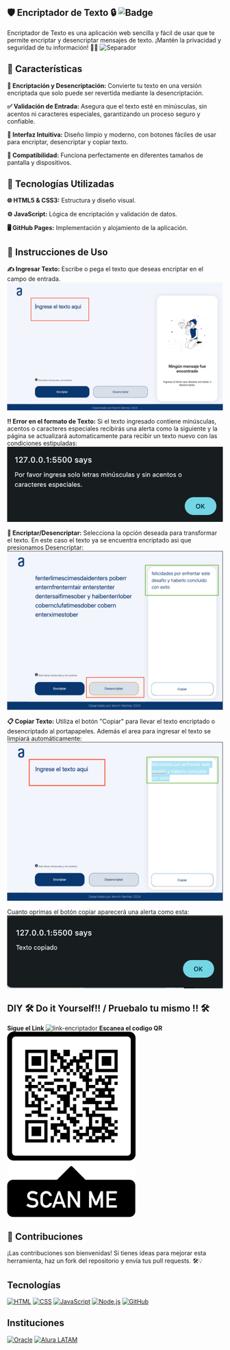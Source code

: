 ## 🛡️ Encriptador de Texto 🔒 ![Badge](https://img.shields.io/badge/Seguridad%20Alta-brightgreen?style=for-the-badge&logo=shield)
Encriptador de Texto es una aplicación web sencilla y fácil de usar que te permite encriptar y desencriptar mensajes de texto. ¡Mantén la privacidad y seguridad de tu información! 💌🔐
![Separador](https://github.com/Kevinnra/ENCRIPTADOR-DE-TEXTO/blob/2aadc9d7772efe39405d12ee1dadeb8cbe72a6cf/docs/assets/Screenshot%202024-08-14%20at%205.35.27%E2%80%AFPM.png)
## 🌟 Características
**🔏 Encriptación y Desencriptación:** Convierte tu texto en una versión encriptada que solo puede ser revertida mediante la desencriptación.

**✅ Validación de Entrada:** Asegura que el texto esté en minúsculas, sin acentos ni caracteres especiales, garantizando un proceso seguro y confiable.

**🎨 Interfaz Intuitiva:** Diseño limpio y moderno, con botones fáciles de usar para encriptar, desencriptar y copiar texto.

**📱 Compatibilidad:** Funciona perfectamente en diferentes tamaños de pantalla y dispositivos.

## 🚀 Tecnologías Utilizadas
**🌐 HTML5 & CSS3:** Estructura y diseño visual.

**⚙️ JavaScript:** Lógica de encriptación y validación de datos.

**🖥️ GitHub Pages:** Implementación y alojamiento de la aplicación.

## 📝 Instrucciones de Uso
**✍️ Ingresar Texto:** Escribe o pega el texto que deseas encriptar en el campo de entrada.
![screenshot1](https://github.com/Kevinnra/ENCRIPTADOR-DE-TEXTO/blob/a19101797143ffe64c4277fca135dff1c26f447d/docs/assets/ss1.png)

**‼️ Error en el formato de Texto:** Si el texto ingresado contiene  minúsculas, acentos o caracteres especiales recibirás una alerta como la siguiente y la página se actualizará automaticamente para recibir un texto nuevo con las condiciones estipuladas:
![screenshot1](https://github.com/Kevinnra/ENCRIPTADOR-DE-TEXTO/blob/6123aecde65ebfe955a2be55568f726a3d5391f5/docs/assets/aa1.png)

**🔄 Encriptar/Desencriptar:** Selecciona la opción deseada para transformar el texto. En este caso el texto ya se encuentra encriptado asi que presionamos Desencriptar:
![screenshot2](https://github.com/Kevinnra/ENCRIPTADOR-DE-TEXTO/blob/6123aecde65ebfe955a2be55568f726a3d5391f5/docs/assets/ss3.png)

**📋 Copiar Texto:** Utiliza el botón "Copiar" para llevar el texto encriptado o desencriptado al portapapeles. Además el area para ingresar el texto se limpiará automáticamente:
![screenshot3](https://github.com/Kevinnra/ENCRIPTADOR-DE-TEXTO/blob/6123aecde65ebfe955a2be55568f726a3d5391f5/docs/assets/ss4.png)

Cuanto oprimas el botón copiar aparecerá una alerta como esta:
![screenshot4](https://github.com/Kevinnra/ENCRIPTADOR-DE-TEXTO/blob/6123aecde65ebfe955a2be55568f726a3d5391f5/docs/assets/aa2.png)

## DIY 🛠️ Do it Yourself!! / Pruebalo tu mismo !!  🛠️
**Sigue el Link**
 ![link-encriptador](https://kevinnra.github.io/ENCRIPTADOR-DE-TEXTO/)
 **Escanea el codigo QR**
             ![QRcode](https://github.com/Kevinnra/ENCRIPTADOR-DE-TEXTO/blob/9203c76c68c9bb4efc602cefc2b0a1d87bfd65c3/docs/assets/qrcode.png)
 



## 🤝 Contribuciones
¡Las contribuciones son bienvenidas! Si tienes ideas para mejorar esta herramienta, haz un fork del repositorio y envía tus pull requests. 🛠️💡

## Tecnologías
[![HTML](https://img.shields.io/badge/HTML-E34F26?style=for-the-badge&logo=html5&logoColor=white)](#)
[![CSS](https://img.shields.io/badge/CSS-1572B6?style=for-the-badge&logo=css3&logoColor=white)](#)
[![JavaScript](https://img.shields.io/badge/JavaScript-F7DF1E?style=for-the-badge&logo=javascript&logoColor=black)](#)
[![Node.js](https://img.shields.io/badge/Node.js-339933?style=for-the-badge&logo=nodedotjs&logoColor=white)](#)
[![GitHub](https://img.shields.io/badge/GitHub-181717?style=for-the-badge&logo=github&logoColor=white)](#)
## Instituciones
[![Oracle](https://img.shields.io/badge/Oracle-F80000?style=for-the-badge&logo=oracle&logoColor=white)](#)
[![Alura LATAM](https://img.shields.io/badge/Alura_LATAM-008CBA?style=for-the-badge&logo=alura&logoColor=white)](#)



